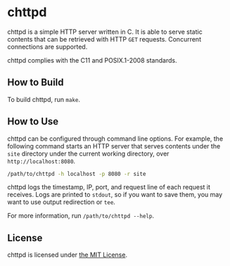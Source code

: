 # chttpd

chttpd is a simple HTTP server written in C. It is able to serve static
contents that can be retrieved with HTTP `GET` requests. Concurrent
connections are supported.

chttpd complies with the C11 and POSIX.1-2008 standards.

## How to Build

To build chttpd, run `make`.

## How to Use

chttpd can be configured through command line options. For example, the
following command starts an HTTP server that serves contents under the `site`
directory under the current working directory, over `http://localhost:8080`.

```bash
/path/to/chttpd -h localhost -p 8080 -r site
```

chttpd logs the timestamp, IP, port, and request line of each request it
receives. Logs are printed to `stdout`, so if you want to save them, you may
want to use output redirection or `tee`.

For more information, run `/path/to/chttpd --help`.

## License

chttpd is licensed under [the MIT License](LICENSE).
